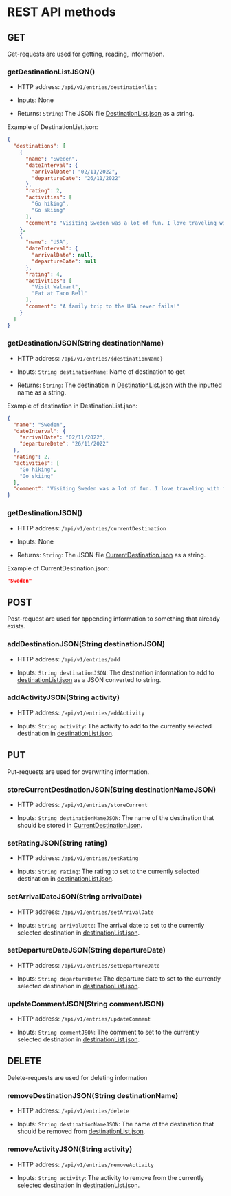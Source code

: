 # REST API methods

## GET
Get-requests are used for getting, reading, information.
### getDestinationListJSON()

- HTTP address: `/api/v1/entries/destinationlist`

- Inputs: None

- Returns: `String`: The JSON file [DestinationList.json](/travelu/localpersistence/src/main/resources/travelu/localpersistence/data/DestinationList.json) as a string.

Example of DestinationList.json:
```json
{
  "destinations": [
    {
      "name": "Sweden",
      "dateInterval": {
        "arrivalDate": "02/11/2022",
        "departureDate": "26/11/2022"
      },
      "rating": 2,
      "activities": [
        "Go hiking",
        "Go skiing"
      ],
      "comment": "Visiting Sweden was a lot of fun. I love traveling with friends!"
    },
    {
      "name": "USA",
      "dateInterval": {
        "arrivalDate": null,
        "departureDate": null
      },
      "rating": 4,
      "activities": [
        "Visit Walmart",
        "Eat at Taco Bell"
      ],
      "comment": "A family trip to the USA never fails!"
    }
  ]
}
```

### getDestinationJSON(String destinationName)

- HTTP address: `/api/v1/entries/{destinationName}`

- Inputs: `String destinationName`: Name of destination to get

- Returns: `String`: The destination in [DestinationList.json](/travelu/localpersistence/src/main/resources/travelu/localpersistence/data/DestinationList.json) with the inputted name as a string.

Example of destination in DestinationList.json:
```json
{
  "name": "Sweden",
  "dateInterval": {
    "arrivalDate": "02/11/2022",
    "departureDate": "26/11/2022"
  },
  "rating": 2,
  "activities": [
    "Go hiking",
    "Go skiing"
  ],
  "comment": "Visiting Sweden was a lot of fun. I love traveling with friends!"
}
```

### getDestinationJSON()

- HTTP address: `/api/v1/entries/currentDestination`

- Inputs: None

- Returns: `String`: The JSON file [CurrentDestination.json](/travelu/localpersistence/src/main/resources/travelu/localpersistence/data/CurrentDestination.json) as a string.

Example of CurrentDestination.json:
```json
"Sweden"
```


## POST
Post-request are used for appending information to something that already exists.
### addDestinationJSON(String destinationJSON)

- HTTP address: `/api/v1/entries/add`

- Inputs: `String destinationJSON`: The destination information to add to [destinationList.json](/travelu/localpersistence/src/main/resources/travelu/localpersistence/data/DestinationList.json) as a JSON converted to string.


### addActivityJSON(String activity)

- HTTP address: `/api/v1/entries/addActivity`

- Inputs: `String activity`: The activity to add to the currently selected destination in [destinationList.json](/travelu/localpersistence/src/main/resources/travelu/localpersistence/data/DestinationList.json).

## PUT
Put-requests are used for overwriting information.
### storeCurrentDestinationJSON(String destinationNameJSON)

- HTTP address: `/api/v1/entries/storeCurrent`

- Inputs: `String destinationNameJSON`: The name of the destination that should be stored in [CurrentDestination.json](/travelu/localpersistence/src/main/resources/travelu/localpersistence/data/CurrentDestination.json).

### setRatingJSON(String rating)

- HTTP address: `/api/v1/entries/setRating`

- Inputs: `String rating`: The rating to set to the currently selected destination in [destinationList.json](/travelu/localpersistence/src/main/resources/travelu/localpersistence/data/DestinationList.json).

### setArrivalDateJSON(String arrivalDate)

- HTTP address: `/api/v1/entries/setArrivalDate`

- Inputs: `String arrivalDate`: The arrival date to set to the currently selected destination in [destinationList.json](/travelu/localpersistence/src/main/resources/travelu/localpersistence/data/DestinationList.json).

### setDepartureDateJSON(String departureDate)

- HTTP address: `/api/v1/entries/setDepartureDate`

- Inputs: `String departureDate`: The departure date to set to the currently selected destination in [destinationList.json](/travelu/localpersistence/src/main/resources/travelu/localpersistence/data/DestinationList.json).


### updateCommentJSON(String commentJSON)

- HTTP address: `/api/v1/entries/updateComment`

- Inputs: `String commentJSON`: The comment to set to the currently selected destination in [destinationList.json](/travelu/localpersistence/src/main/resources/travelu/localpersistence/data/DestinationList.json).


## DELETE
Delete-requests are used for deleting information
### removeDestinationJSON(String destinationName)

- HTTP address: `/api/v1/entries/delete`

- Inputs: `String destinationNameJSON`: The name of the destination that should be removed from [destinationList.json](/travelu/localpersistence/src/main/resources/travelu/localpersistence/data/DestinationList.json).

### removeActivityJSON(String activity)

- HTTP address: `/api/v1/entries/removeActivity`

- Inputs: `String activity`: The activity to remove from the currently selected destination in [destinationList.json](/travelu/localpersistence/src/main/resources/travelu/localpersistence/data/DestinationList.json).

